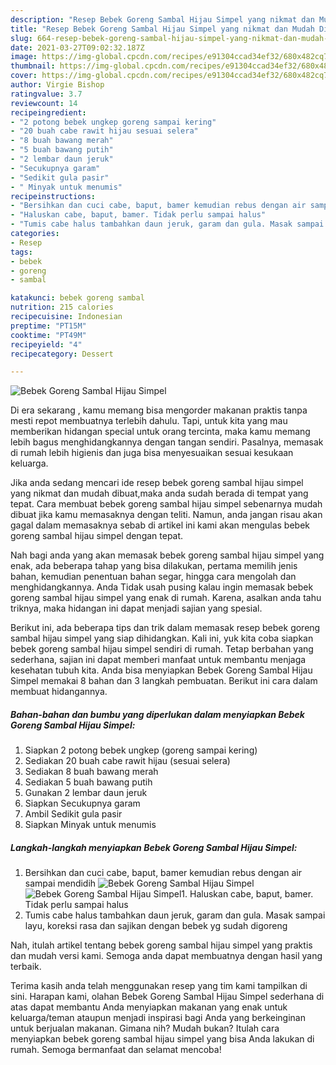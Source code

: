 ```yaml
---
description: "Resep Bebek Goreng Sambal Hijau Simpel yang nikmat dan Mudah Dibuat"
title: "Resep Bebek Goreng Sambal Hijau Simpel yang nikmat dan Mudah Dibuat"
slug: 664-resep-bebek-goreng-sambal-hijau-simpel-yang-nikmat-dan-mudah-dibuat
date: 2021-03-27T09:02:32.187Z
image: https://img-global.cpcdn.com/recipes/e91304ccad34ef32/680x482cq70/bebek-goreng-sambal-hijau-simpel-foto-resep-utama.jpg
thumbnail: https://img-global.cpcdn.com/recipes/e91304ccad34ef32/680x482cq70/bebek-goreng-sambal-hijau-simpel-foto-resep-utama.jpg
cover: https://img-global.cpcdn.com/recipes/e91304ccad34ef32/680x482cq70/bebek-goreng-sambal-hijau-simpel-foto-resep-utama.jpg
author: Virgie Bishop
ratingvalue: 3.7
reviewcount: 14
recipeingredient:
- "2 potong bebek ungkep goreng sampai kering"
- "20 buah cabe rawit hijau sesuai selera"
- "8 buah bawang merah"
- "5 buah bawang putih"
- "2 lembar daun jeruk"
- "Secukupnya garam"
- "Sedikit gula pasir"
- " Minyak untuk menumis"
recipeinstructions:
- "Bersihkan dan cuci cabe, baput, bamer kemudian rebus dengan air sampai mendidih"
- "Haluskan cabe, baput, bamer. Tidak perlu sampai halus"
- "Tumis cabe halus tambahkan daun jeruk, garam dan gula. Masak sampai layu, koreksi rasa dan sajikan dengan bebek yg sudah digoreng"
categories:
- Resep
tags:
- bebek
- goreng
- sambal

katakunci: bebek goreng sambal 
nutrition: 215 calories
recipecuisine: Indonesian
preptime: "PT15M"
cooktime: "PT49M"
recipeyield: "4"
recipecategory: Dessert

---
```



![Bebek Goreng Sambal Hijau Simpel](https://img-global.cpcdn.com/recipes/e91304ccad34ef32/680x482cq70/bebek-goreng-sambal-hijau-simpel-foto-resep-utama.jpg)

Di era  sekarang , kamu memang bisa mengorder makanan praktis tanpa mesti repot membuatnya terlebih dahulu. Tapi, untuk kita yang mau memberikan hidangan special untuk orang tercinta, maka kamu memang lebih bagus menghidangkannya dengan tangan sendiri. Pasalnya, memasak di rumah lebih higienis dan juga bisa menyesuaikan sesuai kesukaan keluarga.

Jika anda sedang mencari ide resep bebek goreng sambal hijau simpel yang nikmat dan mudah dibuat,maka anda sudah berada di tempat yang tepat. Cara membuat bebek goreng sambal hijau simpel  sebenarnya mudah dibuat jika kamu memasaknya dengan teliti. Namun, anda jangan risau akan gagal dalam memasaknya 
sebab di artikel ini kami akan mengulas bebek goreng sambal hijau simpel dengan tepat.  



Nah bagi anda yang akan memasak bebek goreng sambal hijau simpel yang enak, ada beberapa tahap yang bisa dilakukan, pertama memilih jenis bahan, kemudian penentuan bahan segar, hingga cara mengolah dan menghidangkannya. Anda Tidak usah pusing kalau ingin memasak bebek goreng sambal hijau simpel yang enak di rumah. Karena, asalkan anda  tahu triknya, maka hidangan ini dapat menjadi sajian yang spesial.

Berikut ini, ada beberapa tips dan trik dalam memasak resep bebek goreng sambal hijau simpel yang siap dihidangkan. Kali ini, yuk kita coba siapkan bebek goreng sambal hijau simpel sendiri di rumah. Tetap berbahan yang sederhana, sajian ini dapat memberi manfaat untuk membantu menjaga kesehatan tubuh kita. Anda bisa menyiapkan Bebek Goreng Sambal Hijau Simpel memakai 8 bahan dan 3 langkah pembuatan. Berikut ini cara dalam membuat hidangannya.

<!--inarticleads1-->

##### Bahan-bahan dan bumbu yang diperlukan dalam menyiapkan Bebek Goreng Sambal Hijau Simpel:

1. Siapkan 2 potong bebek ungkep (goreng sampai kering)
1. Sediakan 20 buah cabe rawit hijau (sesuai selera)
1. Sediakan 8 buah bawang merah
1. Sediakan 5 buah bawang putih
1. Gunakan 2 lembar daun jeruk
1. Siapkan Secukupnya garam
1. Ambil Sedikit gula pasir
1. Siapkan  Minyak untuk menumis




<!--inarticleads2-->

##### Langkah-langkah menyiapkan Bebek Goreng Sambal Hijau Simpel:

1. Bersihkan dan cuci cabe, baput, bamer kemudian rebus dengan air sampai mendidih
<img src="https://img-global.cpcdn.com/steps/673988983dacb1f8/160x128cq70/bebek-goreng-sambal-hijau-simpel-langkah-memasak-1-foto.jpg" alt="Bebek Goreng Sambal Hijau Simpel"><img src="https://img-global.cpcdn.com/steps/c24e9be5109a2d10/160x128cq70/bebek-goreng-sambal-hijau-simpel-langkah-memasak-1-foto.jpg" alt="Bebek Goreng Sambal Hijau Simpel">1. Haluskan cabe, baput, bamer. Tidak perlu sampai halus
1. Tumis cabe halus tambahkan daun jeruk, garam dan gula. Masak sampai layu, koreksi rasa dan sajikan dengan bebek yg sudah digoreng




Nah, itulah artikel tentang  bebek goreng sambal hijau simpel  yang praktis dan mudah versi kami. Semoga anda dapat membuatnya dengan hasil yang terbaik. 

Terima kasih anda telah menggunakan resep yang tim kami tampilkan di sini. Harapan kami, olahan  Bebek Goreng Sambal Hijau Simpel sederhana di atas dapat membantu Anda menyiapkan makanan yang enak untuk keluarga/teman ataupun menjadi inspirasi bagi Anda yang berkeinginan untuk berjualan makanan. Gimana nih? Mudah bukan? Itulah cara menyiapkan bebek goreng sambal hijau simpel yang bisa Anda lakukan di rumah. Semoga bermanfaat dan selamat mencoba!

